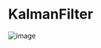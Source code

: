 # KalmanFilter



![image](https://user-images.githubusercontent.com/80982593/134109472-f47cf53d-1a78-4642-b470-261972966174.png)
